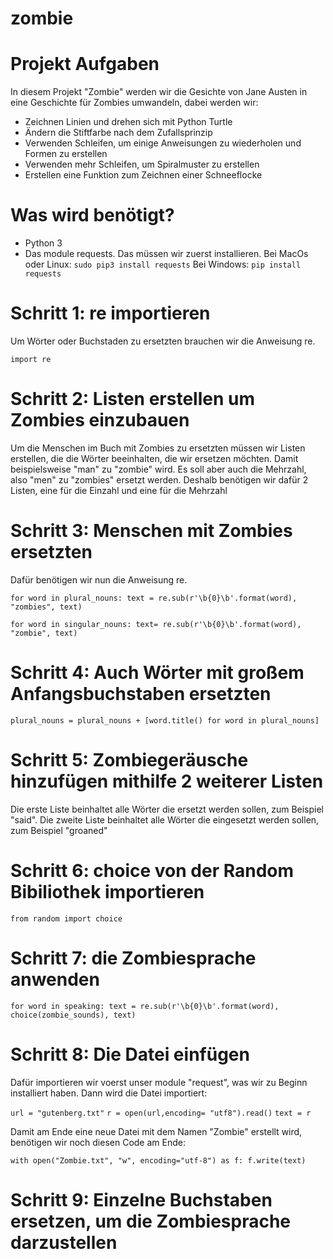 # zombie
# Projekt Aufgaben

In diesem Projekt "Zombie" werden wir die Gesichte von Jane Austen in eine Geschichte für Zombies umwandeln, dabei werden wir:
* Zeichnen Linien und drehen sich mit Python Turtle
* Ändern die Stiftfarbe nach dem Zufallsprinzip
* Verwenden Schleifen, um einige Anweisungen zu wiederholen und Formen zu erstellen
* Verwenden mehr Schleifen, um Spiralmuster zu erstellen
* Erstellen eine Funktion zum Zeichnen einer Schneeflocke

# Was wird benötigt?

* Python 3
* Das module requests. Das müssen wir zuerst installieren.
Bei MacOs oder Linux: ```sudo pip3 install requests```
Bei Windows: ```pip install requests```

# Schritt 1: re importieren

Um Wörter oder Buchstaden zu ersetzten brauchen wir die Anweisung re.

```import re```

# Schritt 2:  Listen erstellen um Zombies einzubauen

Um die Menschen im Buch mit Zombies zu ersetzten müssen wir Listen erstellen, die die Wörter beeinhalten, die wir ersetzen möchten.
Damit beispielsweise "man" zu "zombie" wird. Es soll aber auch die Mehrzahl, also "men" zu "zombies" ersetzt werden.
Deshalb benötigen wir dafür 2 Listen, eine für die Einzahl und eine für die Mehrzahl

# Schritt 3: Menschen mit Zombies ersetzten

Dafür benötigen wir nun die Anweisung re. 
  
```for word in plural_nouns: text = re.sub(r'\b{0}\b'.format(word), "zombies", text)```
        
```for word in singular_nouns: text= re.sub(r'\b{0}\b'.format(word), "zombie", text)```

# Schritt 4:  Auch Wörter mit großem Anfangsbuchstaben ersetzten

```plural_nouns = plural_nouns + [word.title() for word in plural_nouns]```


# Schritt 5: Zombiegeräusche hinzufügen mithilfe 2 weiterer Listen

Die erste Liste beinhaltet alle Wörter die ersetzt werden sollen, zum Beispiel "said".
Die zweite Liste beinhaltet alle Wörter die eingesetzt werden sollen, zum Beispiel "groaned"

# Schritt 6: choice von der Random Bibiliothek importieren

```from random import choice```

# Schritt 7: die Zombiesprache anwenden

 
```for word in speaking: text = re.sub(r'\b{0}\b'.format(word), choice(zombie_sounds), text)```
        
# Schritt 8: Die Datei einfügen

Dafür importieren wir voerst unser module "request", was wir zu Beginn installiert haben.
Dann wird die Datei importiert:


```url = "gutenberg.txt"```
```r = open(url,encoding= "utf8").read()```
```text = r```

Damit am Ende eine neue Datei mit dem Namen "Zombie" erstellt wird, benötigen wir noch diesen Code am Ende:

```with open("Zombie.txt", "w", encoding="utf-8") as f: f.write(text)```
    
# Schritt 9: Einzelne Buchstaben ersetzen, um die Zombiesprache darzustellen
      
